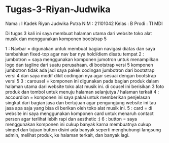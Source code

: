 # Tugas-3-Riyan-Judwika
Nama  : I Kadek Riyan Judwika Putra
NIM   : 21101042
Kelas : B
Prodi : TI MDI


Di tugas 3 kali ini saya membuat halaman utama dari website toko alat musik dan menggunakan komponen bootstrap 5

1   : Navbar = digunakan untuk membuat bagian navigasi diatas dan saya tambahkan fixed-top agar nav bar nya hold/diem disatu tempat
2   : jumbotron = saya menggunakan komponen jumotron untuk menampilkan logo dan tagline dari suatu perusahaan. di bootstrap versi 5 komponen jumbotron tidak ada jadi saya pakek codingan jumbotron dari bootstrap versi 4 dan saya modif dikit codingan nya agar sesuai dengan bootstrap versi 5
3   : carousel = komponen ini digunakan pada bagian produk dalam halaman utama dari website toko alat musik ini. di cousel ini berisikan 3 foto produk dan tombol untuk menuju halaman selanjutya / halaman terkait
4   : accourdion = komponen ini saya pakai untuk memberikan penjelasan singkat dari bagian jasa dan bertujuan agar pengungjung website ini tau jasa apa saja yang bisa di berikan oleh toko alat musik ini.
5   : card = di website ini saya menggunakan komponen card untuk menaruh contact person agar terlihat lebih rapi dan aesthetic :)
6   : button = saya menggunakan komponen ini cukup banyak karna membuatnya cukup simpel dan tujuan button disini ada banyak seperti menghubungi langsung admin, melihat produk, ke halaman terkait, dan banyak lagi.
